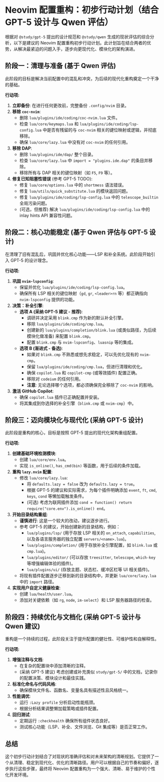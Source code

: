 # Neovim 配置重构：初步行动计划（结合 GPT-5 设计与 Qwen 评估）

根据对 `@study/gpt-5` 提出的设计规范和 `@study/qwen` 生成的现状评估的综合分析，以下是建议的 Neovim 配置重构初步行动计划。此计划旨在结合两者的优势，从解决最紧迫的问题入手，逐步向更现代化、模块化的架构演进。

## 阶段一：清理与准备 (基于 Qwen 评估)

此阶段的目标是解决当前配置中的混乱和冲突，为后续的现代化重构奠定一个干净的基础。

**行动项:**

1. **立即备份**: 在进行任何更改前，完整备份 `.config/nvim` 目录。
2. **移除 `coc-nvim`**:
    * 删除 `lua/plugins/ide/coding/coc-nvim.lua` 文件。
    * 检查 `lua/core/keymaps.lua` 和 `lua/plugins/ide/coding/lsp-config.lua` 中是否有残留的与 `coc-nvim` 相关的键位映射或逻辑，并彻底移除。
    * 确保 `lua/core/lazy.lua` 中没有对 `coc-nvim` 的任何引用。
3. **移除 DAP**:
    * 删除 `lua/plugins/ide/dap/` 整个目录。
    * 检查 `lua/core/lazy.lua` 中 `import = "plugins.ide.dap"` 的条目并移除。
    * 移除所有与 DAP 相关的键位映射（如 `F5`, `F9` 等）。
4. **修复已知阻塞性错误** (参考 GPT-5 TODO):
    * 修复 `lua/core/options.lua` 中的 `shortmess` 语法错误。
    * 修复 `lua/utils/quick_substitute.lua` 的模块返回问题。
    * 修复 `lua/plugins/ide/coding/lsp-config.lua` 中的 `telescope_builtin` 全局污染问题。
    * (可选，但推荐) 解决 `lua/plugins/ide/coding/lsp-config.lua` 中的 inlay hints API 兼容性问题。

## 阶段二：核心功能稳定 (基于 Qwen 评估与 GPT-5 设计)

在清理了旧有混乱后，巩固并优化核心功能——LSP 和补全系统。此阶段开始引入 GPT-5 的设计理念。

**行动项:**

1. **巩固 `nvim-lspconfig`**:
    * 保留并优化 `lua/plugins/ide/coding/lsp-config.lua`。
    * 确保所有 LSP 相关的键位映射（`gd`, `gr`, `<leader>rn` 等）都正确指向 `nvim-lspconfig` 提供的功能。
2. **决策：补全引擎**:
    * **选项 A (采纳 GPT-5 建议 - 推荐)**:
        * 调研并决定采用 `blink.cmp` 作为新的默认补全引擎。
        * 移除 `lua/plugins/ide/coding/cmp.lua`。
        * 创建新的 `lua/plugins/completion/blink.lua` (或类似路径，为后续模块化做准备) 来配置 `blink.cmp`。
        * 配置 `blink.cmp` 与 `nvim-lspconfig`、`luasnip` 等的集成。
    * **选项 B (渐进式 - 备选)**:
        * 如果对 `blink.cmp` 不熟悉或想先求稳定，可以先优化现有的 `nvim-cmp`。
        * 保留 `lua/plugins/ide/coding/cmp.lua`，但进行清理和优化。
        * 确保 `copilot.lua` 和 `copilot-cmp` (或等效插件) 配置正确。
        * 移除对 `codeium` 的任何引用。
        * **注意**: 无论选择哪个选项，都必须确保完全移除了 `coc-nvim` 的影响。
3. **激活 GitHub Copilot**:
    * 确保 `copilot.lua` 插件已正确配置并安装。
    * 将其集成到你选择的补全引擎（`blink.cmp` 或 `nvim-cmp`）中。

## 阶段三：迈向模块化与现代化 (采纳 GPT-5 设计)

此阶段是重构的核心，目标是按照 GPT-5 提出的现代化架构重组配置。

**行动项:**

1. **创建基础环境检测模块**:
    * 创建 `lua/core/env.lua`。
    * 实现 `is_online()`, `has_cmd(bin)` 等函数，用于后续的条件加载。
2. **重构 `lazy.nvim` 配置**:
    * 修改 `lua/core/lazy.lua`:
        * 将 `defaults.lazy = false` 改为 `defaults.lazy = true`。
        * 根据 GPT-5 的建议和实际需求，为每个插件明确添加 `event`, `ft`, `cmd`, `keys`, `cond` 等懒加载触发条件。
        * (可选) 考虑为联网插件添加 `cond = function() return require("core.env").is_online() end`。
3. **开始目录结构重组**:
    * **谨慎进行**: 这是一个较大的改动，建议逐步进行。
    * 参考 GPT-5 的建议，开始创建新的目录结构，例如：
        * `lua/plugins/lsp/` (用于存放 LSP 相关的 `on_attach`, `capabilities`, 以及各语言服务器的独立配置 `servers/<name>.lua`)。
        * `lua/plugins/completion/` (用于存放补全引擎配置，如 `blink.lua` 或 `cmp.lua`)。
        * `lua/plugins/editor/` (可以存放 `treesitter`, `telescope`, `which-key` 等增强编辑体验的插件)。
        * `lua/plugins/ui/` (存放主题、状态栏、缓冲区栏等 UI 相关插件)。
    * 将现有插件配置逐步迁移到新的目录结构中，并更新 `lua/core/lazy.lua` 中的 `import` 路径。
4. **实现用户自定义健康检查**:
    * 创建 `lua/health/user.lua`。
    * 添加对关键依赖（如 `rg`, `node`, `im-select`）和 LSP 服务器路径的检查。

## 阶段四：持续优化与文档化 (采纳 GPT-5 设计与 Qwen 建议)

重构是一个持续的过程，此阶段关注于提升配置的健壮性、可维护性和自解释性。

**行动项:**

1. **增强注释与文档**:
    * 在复杂的配置块中添加清晰的注释。
    * (采纳 GPT-5 建议) 考虑创建或补充类似 `study/gpt-5/` 中的文档，记录你的配置决策、模块设计和最佳实践。
2. **标准化命名与代码风格**:
    * 确保模块文件名、函数名、变量名具有描述性且风格统一。
3. **性能调优**:
    * 运行 `:Lazy profile` 分析启动性能瓶颈。
    * 根据分析结果调整懒加载策略或插件配置。
4. **回归测试**:
    * 定期运行 `:checkhealth` 确保所有组件状态良好。
    * 测试核心功能（LSP、补全、文件浏览、Git 集成等）是否正常工作。

## 总结

这个初步行动计划结合了对现状的准确评估和对未来架构的清晰规划。它提供了一个从清理、稳定到现代化、优化的清晰路径。用户可以根据自己的节奏和偏好，逐步执行这些步骤，最终将 Neovim 配置重构为一个强大、清晰、易于维护的个性化开发环境。
